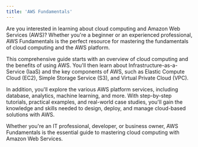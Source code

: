 ```yaml
---
title: 'AWS Fundamentals'
---
```


Are you interested in learning about cloud computing and Amazon Web Services (AWS)? Whether you're a beginner or an experienced professional, AWS Fundamentals is the perfect resource for mastering the fundamentals of cloud computing and the AWS platform.

This comprehensive guide starts with an overview of cloud computing and the benefits of using AWS. You'll then learn about Infrastructure-as-a-Service (IaaS) and the key components of AWS, such as Elastic Compute Cloud (EC2), Simple Storage Service (S3), and Virtual Private Cloud (VPC).

In addition, you'll explore the various AWS platform services, including database, analytics, machine learning, and more. With step-by-step tutorials, practical examples, and real-world case studies, you'll gain the knowledge and skills needed to design, deploy, and manage cloud-based solutions with AWS.

Whether you're an IT professional, developer, or business owner, AWS Fundamentals is the essential guide to mastering cloud computing with Amazon Web Services.